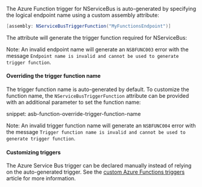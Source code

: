 The Azure Function trigger for NServiceBus is auto-generated by specifying the logical endpoint name using a custom assembly attribute:

```csharp
[assembly: NServiceBusTriggerFunction("MyFunctionsEndpoint")]
```

The attribute will generate the trigger function required for NServiceBus:

Note: An invalid endpoint name will generate an `NSBFUNC003` error with the message `Endpoint name is invalid and cannot be used to generate trigger function`.

#### Overriding the trigger function name

The trigger function name is auto-generated by default. To customize the function name, the `NServiceBusTriggerFunction` attribute can be provided with an additional parameter to set the function name:

snippet: asb-function-override-trigger-function-name

Note: An invalid trigger function name will generate an `NSBFUNC004` error with the message `Trigger function name is invalid and cannot be used to generate trigger function`.

#### Customizing triggers

The Azure Service Bus trigger can be declared manually instead of relying on the auto-generated trigger. See the [custom Azure Functions triggers](/nservicebus/hosting/azure-functions-service-bus/custom-triggers.md) article for more information.
